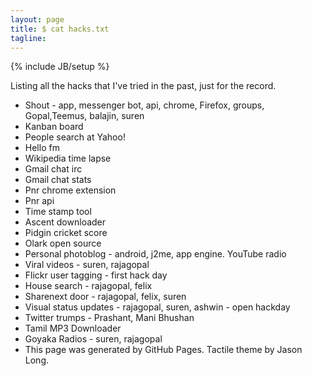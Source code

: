 ```yaml
---
layout: page
title: $ cat hacks.txt
tagline: 
---
```

{% include JB/setup %}

Listing all the hacks that I've tried in the past, just for the record.

* Shout - app, messenger bot, api, chrome, Firefox, groups, Gopal,Teemus, balajin, suren
* Kanban board
* People search at Yahoo!
* Hello fm
* Wikipedia time lapse
* Gmail chat irc
* Gmail chat stats
* Pnr chrome extension
* Pnr api
* Time stamp tool
* Ascent downloader
* Pidgin cricket score
* Olark open source
* Personal photoblog - android, j2me, app engine. YouTube radio
* Viral videos - suren, rajagopal
* Flickr user tagging - first hack day
* House search - rajagopal, felix
* Sharenext door - rajagopal, felix, suren
* Visual status updates - rajagopal, suren, ashwin - open hackday
* Twitter trumps - Prashant, Mani Bhushan
* Tamil MP3 Downloader
* Goyaka Radios - suren, rajagopal
* This page was generated by GitHub Pages. Tactile theme by Jason Long.

